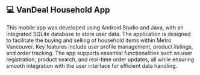 ## 💻 VanDeal Household App

This mobile app was developed using Android Studio and Java, with an integrated SQLite database to store user data. 
The application is designed to facilitate the buying and selling of household items within Metro Vancouver. 
Key features include user profile management, product listings, and order tracking. The app supports essential 
functionalities such as user registration, product search, and real-time order updates, all while ensuring smooth 
integration with the user interface for efficient data handling.


